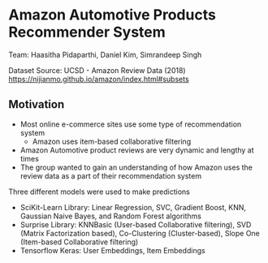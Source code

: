 # Amazon Automotive Products Recommender System
Team: Haasitha Pidaparthi, Daniel Kim, Simrandeep Singh

Dataset Source: UCSD - Amazon Review Data (2018)
https://nijianmo.github.io/amazon/index.html#subsets

## Motivation
* Most online e-commerce sites use some type of recommendation system
  * Amazon uses item-based collaborative filtering
* Amazon Automotive product reviews are very dynamic and lengthy at times
* The group wanted to gain an understanding of how Amazon uses the review data as a part of their recommendation system

Three different models were used to make predictions
* SciKit-Learn Library: Linear Regression, SVC, Gradient Boost, KNN, Gaussian Naive Bayes, and Random Forest algorithms
* Surprise Library: KNNBasic (User-based Collaborative filtering), SVD (Matrix Factorization based), Co-Clustering (Cluster-based), Slope One (Item-based Collaborative filtering)
* Tensorflow Keras: User Embeddings, Item Embeddings

